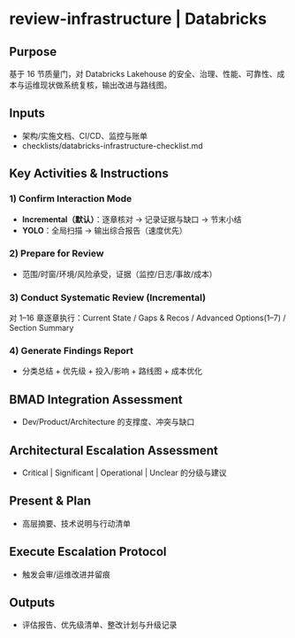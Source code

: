 # review-infrastructure | Databricks

<!-- BMAD Task Spec -->

## Purpose

基于 16 节质量门，对 Databricks Lakehouse 的安全、治理、性能、可靠性、成本与运维现状做系统复核，输出改进与路线图。

## Inputs

- 架构/实施文档、CI/CD、监控与账单
- checklists/databricks-infrastructure-checklist.md

## Key Activities & Instructions

### 1) Confirm Interaction Mode

- **Incremental（默认）**：逐章核对 → 记录证据与缺口 → 节末小结
- **YOLO**：全局扫描 → 输出综合报告（速度优先）

### 2) Prepare for Review

- 范围/时窗/环境/风险承受，证据（监控/日志/事故/成本）

### 3) Conduct Systematic Review (Incremental)

对 1–16 章逐章执行：Current State / Gaps & Recos / Advanced Options(1–7) / Section Summary

### 4) Generate Findings Report

- 分类总结 + 优先级 + 投入/影响 + 路线图 + 成本优化

## BMAD Integration Assessment

- Dev/Product/Architecture 的支撑度、冲突与缺口

## Architectural Escalation Assessment

- Critical | Significant | Operational | Unclear 的分级与建议

## Present & Plan

- 高层摘要、技术说明与行动清单

## Execute Escalation Protocol

- 触发会审/运维改进并留痕

## Outputs

- 评估报告、优先级清单、整改计划与升级记录
